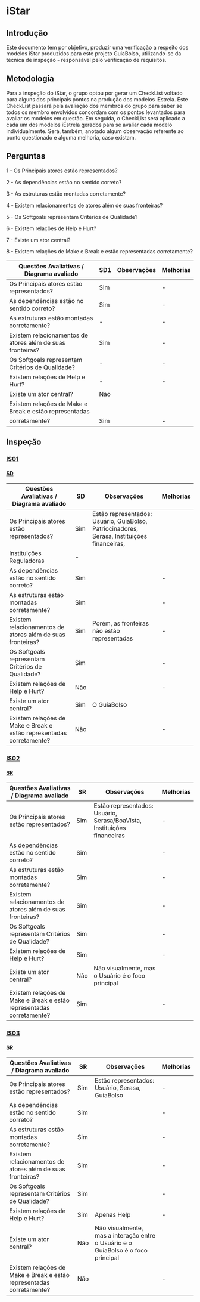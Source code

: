 # iStar

## Introdução

Este documento tem por objetivo, produzir uma verificação a respeito dos modelos
iStar produzidos para este projeto GuiaBolso, utilizando-se da técnica de inspeção - responsável pelo verificação de requisitos.

## Metodologia

Para a inspeção do iStar, o grupo optou por gerar um CheckList voltado para 
alguns dos principais pontos na produção dos modelos iEstrela. Este CheckList
passará pela avaliação dos membros do grupo para saber se todos os membro 
envolvidos concordam com os pontos levantados para avaliar os modelos em questão.
Em seguida, o CheckList será aplicado a cada um dos modelos iEstrela gerados 
para se avaliar cada modelo individualmente. Será, também, anotado algum observação referente ao ponto questionado e alguma melhoria, caso existam.

## Perguntas

1 - Os Principais atores estão representados?

2 - As dependências estão no sentido correto?

3 - As estruturas estão montadas corretamente?

4 - Existem relacionamentos de atores além de suas fronteiras?

5 - Os Softgoals representam Critérios de Qualidade?

6 - Existem relações de Help e Hurt?

7 - Existe um ator central?

8 - Existem relações de Make e Break e estão representadas corretamente?

| Questões Avaliativas / Diagrama avaliado | SD1 | Observações | Melhorias |
|--|--|--|--|
| Os Principais atores estão representados? | Sim |  | - |
| As dependências estão no sentido correto? | Sim |  | - |
| As estruturas estão montadas corretamente? | - |   | - |
| Existem relacionamentos de atores além de suas fronteiras? | Sim |  | - |
| Os Softgoals representam Critérios de Qualidade? | - |  | - |
| Existem relações de Help e Hurt? | - |  | - |
| Existe um ator central? | Não |  |  |
| Existem relações de Make e Break e estão representadas 
corretamente? | Sim |  | - |
## Inspeção

### [IS01](../../modelagem/istar/#is01-atores)

#### [SD](../../modelagem/istar/#strategic-dependency-model-sd)

| Questões Avaliativas / Diagrama avaliado | SD | Observações | Melhorias |
|--|--|--|--|
| Os Principais atores estão representados? | Sim | Estão representados: Usuário, GuiaBolso, Patriocinadores, Serasa, Instituições financeiras, 
Instituições Reguladoras | - |
| As dependências estão no sentido correto? | Sim |  | - |
| As estruturas estão montadas corretamente? | Sim |   | - |
| Existem relacionamentos de atores além de suas fronteiras? | Sim | Porém, as fronteiras não estão representadas | - |
| Os Softgoals representam Critérios de Qualidade? | Sim |  | - |
| Existem relações de Help e Hurt? | Não |  | - |
| Existe um ator central? | Sim | O GuiaBolso |  |
| Existem relações de Make e Break e estão representadas corretamente? | Não |  | - |

### [IS02](../../modelagem/istar/#is02-adicionar-contas-e-cartoes)

#### [SR](../../modelagem/istar/#strategic-rationale-model-sr)

| Questões Avaliativas / Diagrama avaliado | SR | Observações | Melhorias |
|--|--|--|--|
| Os Principais atores estão representados? | Sim | Estão representados: Usuário, Serasa/BoaVista, Instituições financeiras | - |
| As dependências estão no sentido correto? | Sim |  | - |
| As estruturas estão montadas corretamente? | Sim |   | - |
| Existem relacionamentos de atores além de suas fronteiras? | Sim |  | - |
| Os Softgoals representam Critérios de Qualidade? | Sim |  | - |
| Existem relações de Help e Hurt? | Sim |  | - |
| Existe um ator central? | Não | Não visualmente, mas o Usuário é o foco principal |  |
| Existem relações de Make e Break e estão representadas corretamente? | Sim |  | - |

### [IS03](../../modelagem/istar/#is03-simular-emprestimo)

#### [SR](../../modelagem/istar/#strategic-rationale-model-sr_1)

| Questões Avaliativas / Diagrama avaliado | SR | Observações | Melhorias |
|--|--|--|--|
| Os Principais atores estão representados? | Sim | Estão representados: Usuário, Serasa, GuiaBolso | - |
| As dependências estão no sentido correto? | Sim |  | - |
| As estruturas estão montadas corretamente? | Sim |   | - |
| Existem relacionamentos de atores além de suas fronteiras? | Sim |  | - |
| Os Softgoals representam Critérios de Qualidade? | Sim |  | - |
| Existem relações de Help e Hurt? | Sim | Apenas Help | - |
| Existe um ator central? | Não | Não visualmente, mas a interação entre o Usuário e o GuiaBolso é o foco principal |  |
| Existem relações de Make e Break e estão representadas corretamente? | Não |  | - |
